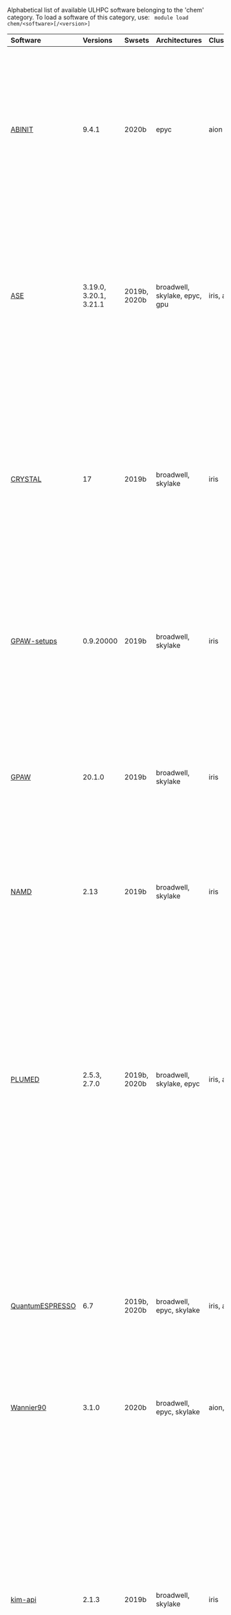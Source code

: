 Alphabetical list of available ULHPC software belonging to the 'chem' category.
To load a software of this category, use: ` module load chem/<software>[/<version>]`

| Software                                             | Versions               | Swsets       | Architectures                 | Clusters   | Description                                                                                                                                                                                                                                                                                                                                                                                                                                                                                                                                             |
|:-----------------------------------------------------|:-----------------------|:-------------|:------------------------------|:-----------|:--------------------------------------------------------------------------------------------------------------------------------------------------------------------------------------------------------------------------------------------------------------------------------------------------------------------------------------------------------------------------------------------------------------------------------------------------------------------------------------------------------------------------------------------------------|
| [ABINIT](https://www.abinit.org/)                    | 9.4.1                  | 2020b        | epyc                          | aion       | ABINIT is a package whose main program allows one to find the total energy, charge density and electronic structure of systems made of electrons and nuclei (molecules and periodic solids) within Density Functional Theory (DFT), using pseudopotentials and a planewave or wavelet basis.                                                                                                                                                                                                                                                            |
| [ASE](https://wiki.fysik.dtu.dk/ase)                 | 3.19.0, 3.20.1, 3.21.1 | 2019b, 2020b | broadwell, skylake, epyc, gpu | iris, aion | ASE is a python package providing an open source Atomic Simulation Environment in the Python scripting language. From version 3.20.1 we also include the ase-ext package, it contains optional reimplementations in C of functions in ASE.  ASE uses it automatically when installed.                                                                                                                                                                                                                                                                   |
| [CRYSTAL](http://www.crystal.unito.it)               | 17                     | 2019b        | broadwell, skylake            | iris       | The CRYSTAL package performs ab initio calculations of the ground state energy, energy gradient, electronic wave function and properties of periodic systems. Hartree-Fock or Kohn- Sham Hamiltonians (that adopt an Exchange-Correlation potential following the postulates of Density-Functional Theory) can be used.                                                                                                                                                                                                                                 |
| [GPAW-setups](https://wiki.fysik.dtu.dk/gpaw/)       | 0.9.20000              | 2019b        | broadwell, skylake            | iris       | PAW setup for the GPAW Density Functional Theory package. Users can install setups manually using 'gpaw install-data' or use setups from this package. The versions of GPAW and GPAW-setups can be intermixed.                                                                                                                                                                                                                                                                                                                                          |
| [GPAW](https://wiki.fysik.dtu.dk/gpaw/)              | 20.1.0                 | 2019b        | broadwell, skylake            | iris       | GPAW is a density-functional theory (DFT) Python code based on the projector-augmented wave (PAW) method and the atomic simulation environment (ASE). It uses real-space uniform grids and multigrid methods or atom-centered basis-functions.                                                                                                                                                                                                                                                                                                          |
| [NAMD](https://www.ks.uiuc.edu/Research/namd/)       | 2.13                   | 2019b        | broadwell, skylake            | iris       | NAMD is a parallel molecular dynamics code designed for high-performance simulation of large biomolecular systems.                                                                                                                                                                                                                                                                                                                                                                                                                                      |
| [PLUMED](https://www.plumed.org)                     | 2.5.3, 2.7.0           | 2019b, 2020b | broadwell, skylake, epyc      | iris, aion | PLUMED is an open source library for free energy calculations in molecular systems which works together with some of the most popular molecular dynamics engines. Free energy calculations can be performed as a function of many order parameters with a particular  focus on biological problems, using state of the art methods such as metadynamics, umbrella sampling and Jarzynski-equation based steered MD. The software, written in C++, can be easily interfaced with both fortran and C/C++ codes.                                           |
| [QuantumESPRESSO](https://www.quantum-espresso.org)  | 6.7                    | 2019b, 2020b | broadwell, epyc, skylake      | iris, aion | Quantum ESPRESSO  is an integrated suite of computer codes for electronic-structure calculations and materials modeling at the nanoscale. It is based on density-functional theory, plane waves, and pseudopotentials (both norm-conserving and ultrasoft).                                                                                                                                                                                                                                                                                             |
| [Wannier90](http://www.wannier.org)                  | 3.1.0                  | 2020b        | broadwell, epyc, skylake      | aion, iris | A tool for obtaining maximally-localised Wannier functions                                                                                                                                                                                                                                                                                                                                                                                                                                                                                              |
| [kim-api](https://openkim.org/)                      | 2.1.3                  | 2019b        | broadwell, skylake            | iris       | Open Knowledgebase of Interatomic Models. KIM is an API and OpenKIM is a collection of interatomic models (potentials) for atomistic simulations.  This is a library that can be used by simulation programs to get access to the models in the OpenKIM database. This EasyBuild only installs the API, the models can be installed with the package openkim-models, or the user can install them manually by running kim-api-collections-management install user MODELNAME or kim-api-collections-management install user OpenKIM to install them all. |
| [libctl](https://github.com/stevengj/libctl)         | 4.0.0                  | 2019b        | broadwell, skylake            | iris       | libctl is a free Guile-based library implementing flexible control files for scientific simulations.                                                                                                                                                                                                                                                                                                                                                                                                                                                    |
| [libxc](https://www.tddft.org/programs/libxc)        | 4.3.4, 5.1.2           | 2019b, 2020b | broadwell, skylake, epyc      | iris, aion | Libxc is a library of exchange-correlation functionals for density-functional theory. The aim is to provide a portable, well tested and reliable set of exchange and correlation functionals.                                                                                                                                                                                                                                                                                                                                                           |
| [spglib-python](https://pypi.python.org/pypi/spglib) | 1.16.0                 | 2020b        | broadwell, epyc, skylake, gpu | aion, iris | Spglib for Python. Spglib is a library for finding and handling crystal symmetries written in C.                                                                                                                                                                                                                                                                                                                                                                                                                                                        |
| [yaff](https://molmod.github.io/yaff/)               | 1.6.0                  | 2019b        | broadwell, skylake            | iris       | Yaff stands for 'Yet another force field'. It is a pythonic force-field code.                                                                                                                                                                                                                                                                                                                                                                                                                                                                           |